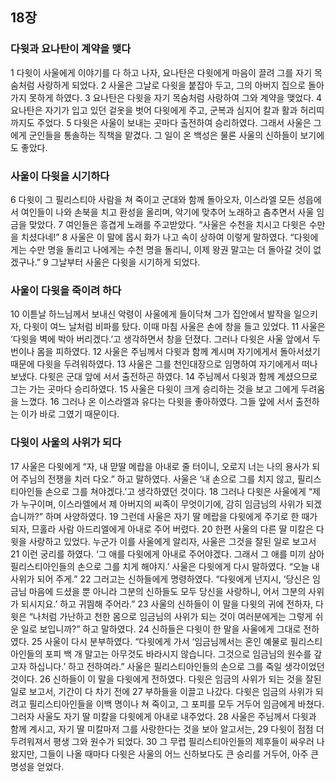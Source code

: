 ## 18장
### 다윗과 요나탄이 계약을 맺다
1 다윗이 사울에게 이야기를 다 하고 나자, 요나탄은 다윗에게 마음이 끌려 그를 자기 목숨처럼 사랑하게 되었다.
2 사울은 그날로 다윗을 붙잡아 두고, 그의 아버지 집으로 돌아가지 못하게 하였다.
3 요나탄은 다윗을 자기 목숨처럼 사랑하여 그와 계약을 맺었다.
4 요나탄은 자기가 입고 있던 겉옷을 벗어 다윗에게 주고, 군복과 심지어 칼과 활과 허리띠까지도 주었다.
5 다윗은 사울이 보내는 곳마다 출전하여 승리하였다. 그래서 사울은 그에게 군인들을 통솔하는 직책을 맡겼다. 그 일이 온 백성은 물론 사울의 신하들이 보기에도 좋았다.
### 사울이 다윗을 시기하다
6 다윗이 그 필리스티아 사람을 쳐 죽이고 군대와 함께 돌아오자, 이스라엘 모든 성읍에서 여인들이 나와 손북을 치고 환성을 올리며, 악기에 맞추어 노래하고 춤추면서 사울 임금을 맞았다.
7 여인들은 흥겹게 노래를 주고받았다. “사울은 수천을 치시고 다윗은 수만을 치셨다네!”
8 사울은 이 말에 몹시 화가 나고 속이 상하여 이렇게 말하였다. “다윗에게는 수만 명을 돌리고 나에게는 수천 명을 돌리니, 이제 왕권 말고는 더 돌아갈 것이 없겠구나.”
9 그날부터 사울은 다윗을 시기하게 되었다.
### 사울이 다윗을 죽이려 하다
10 이튿날 하느님께서 보내신 악령이 사울에게 들이닥쳐 그가 집안에서 발작을 일으키자, 다윗이 여느 날처럼 비파를 탔다. 이때 마침 사울은 손에 창을 들고 있었다.
11 사울은 ‘다윗을 벽에 박아 버리겠다.’고 생각하면서 창을 던졌다. 그러나 다윗은 사울 앞에서 두 번이나 몸을 피하였다.
12 사울은 주님께서 다윗과 함께 계시며 자기에게서 돌아서셨기 때문에 다윗을 두려워하였다.
13 사울은 그를 천인대장으로 임명하여 자기에게서 떠나보냈다. 다윗은 군대 앞에 서서 출전하곤 하였다.
14 주님께서 다윗과 함께 계셨으므로 그는 가는 곳마다 승리하였다.
15 사울은 다윗이 크게 승리하는 것을 보고 그에게 두려움을 느꼈다.
16 그러나 온 이스라엘과 유다는 다윗을 좋아하였다. 그들 앞에 서서 출전하는 이가 바로 그였기 때문이다.
### 다윗이 사울의 사위가 되다
17 사울은 다윗에게 “자, 내 맏딸 메랍을 아내로 줄 터이니, 오로지 너는 나의 용사가 되어 주님의 전쟁을 치러 다오.” 하고 말하였다. 사울은 ‘내 손으로 그를 치지 않고, 필리스티아인들 손으로 그를 쳐야겠다.’고 생각하였던 것이다.
18 그러나 다윗은 사울에게 “제가 누구이며, 이스라엘에서 제 아버지의 씨족이 무엇이기에, 감히 임금님의 사위가 되겠습니까?” 하며 사양하였다.
19 그런데 사울은 자기 딸 메랍을 다윗에게 주기로 한 때가 되자, 므홀라 사람 아드리엘에게 아내로 주어 버렸다.
20 한편 사울의 다른 딸 미칼은 다윗을 사랑하고 있었다. 누군가 이를 사울에게 알리자, 사울은 그것을 잘된 일로 보고서
21 이런 궁리를 하였다. ‘그 애를 다윗에게 아내로 주어야겠다. 그래서 그 애를 미끼 삼아 필리스티아인들의 손으로 그를 치게 해야지.’ 사울은 다윗에게 다시 말하였다. “오늘 내 사위가 되어 주게.”
22 그러고는 신하들에게 명령하였다. “다윗에게 넌지시, ‘당신은 임금님 마음에 드셨을 뿐 아니라 그분의 신하들도 모두 당신을 사랑하니, 어서 그분의 사위가 되시지요.’ 하고 귀띔해 주어라.”
23 사울의 신하들이 이 말을 다윗의 귀에 전하자, 다윗은 “나처럼 가난하고 천한 몸으로 임금님의 사위가 되는 것이 여러분에게는 그렇게 쉬운 일로 보입니까?” 하고 말하였다.
24 신하들은 다윗이 한 말을 사울에게 그대로 전하였다.
25 사울이 다시 분부하였다. “다윗에게 가서 ‘임금님께서는 혼인 예물로 필리스티아인들의 포피 백 개 말고는 아무것도 바라시지 않습니다. 그것으로 임금님의 원수를 갚고자 하십니다.’ 하고 전하여라.” 사울은 필리스티아인들의 손으로 그를 죽일 생각이었던 것이다.
26 신하들이 이 말을 다윗에게 전하였다. 다윗은 임금의 사위가 되는 것을 잘된 일로 보고서, 기간이 다 차기 전에
27 부하들을 이끌고 나갔다. 다윗은 임금의 사위가 되려고 필리스티아인들을 이백 명이나 쳐 죽이고, 그 포피를 모두 거두어 임금에게 바쳤다. 그러자 사울도 자기 딸 미칼을 다윗에게 아내로 내주었다.
28 사울은 주님께서 다윗과 함께 계시고, 자기 딸 미칼마저 그를 사랑한다는 것을 보아 알고서는,
29 다윗이 점점 더 두려워져서 평생 그와 원수가 되었다.
30 그 무렵 필리스티아인들의 제후들이 싸우러 나왔지만, 그들이 나올 때마다 다윗은 사울의 어느 신하보다도 큰 승리를 거두어, 아주 큰 명성을 얻었다.
